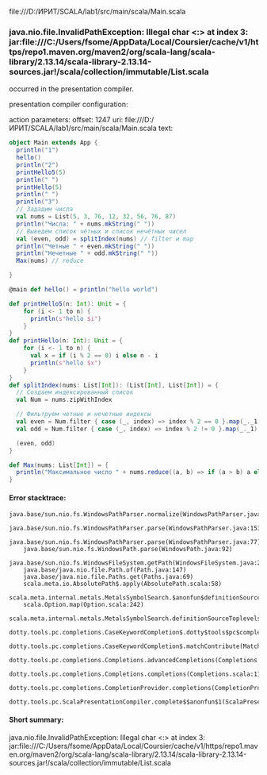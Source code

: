 file:///D:/ИРИТ/SCALA/lab1/src/main/scala/Main.scala
### java.nio.file.InvalidPathException: Illegal char <:> at index 3: jar:file:///C:/Users/fsome/AppData/Local/Coursier/cache/v1/https/repo1.maven.org/maven2/org/scala-lang/scala-library/2.13.14/scala-library-2.13.14-sources.jar!/scala/collection/immutable/List.scala

occurred in the presentation compiler.

presentation compiler configuration:


action parameters:
offset: 1247
uri: file:///D:/ИРИТ/SCALA/lab1/src/main/scala/Main.scala
text:
```scala
object Main extends App {
  println("1")
  hello()
  println("2")
  printHello5(5)
  println(" ")
  printHello(5)
  println(" ")
  println("3")
  // Зададим числа
  val nums = List(5, 3, 76, 12, 32, 56, 76, 87)
  println("Числа: " + nums.mkString(" "))
  // Выведем список чётных и список нечётных чисел
  val (even, odd) = splitIndex(nums) // filter и map
  println("Четные " + even.mkString(" "))
  println("Нечетные " + odd.mkString(" "))
  Max(nums) // reduce

}

@main def hello() = println("hello world")

def printHello5(n: Int): Unit = {
    for (i <- 1 to n) {
      println(s"hello $i")
    }
}   
def printHello(n: Int): Unit = {
    for (i <- 1 to n) {
      val x = if (i % 2 == 0) i else n - i
      println(s"hello $x")
    }
}
def splitIndex(nums: List[Int]): (List[Int], List[Int]) = {
  // Создаем индексированный список
  val Num = nums.zipWithIndex

  // Фильтруем четные и нечетные индексы
  val even = Num.filter { case (_, index) => index % 2 == 0 }.map(_._1)
  val odd = Num.filter { case (_, index) => index % 2 != 0 }.map(_._1)

  (even, odd)
}

def Max(nums: List[Int]) = {
  println("Максимальное число " + nums.reduce((a, b) => if (a > b) a else b) + ". В наборе " + nums.m@@)
}
```



#### Error stacktrace:

```
java.base/sun.nio.fs.WindowsPathParser.normalize(WindowsPathParser.java:182)
	java.base/sun.nio.fs.WindowsPathParser.parse(WindowsPathParser.java:153)
	java.base/sun.nio.fs.WindowsPathParser.parse(WindowsPathParser.java:77)
	java.base/sun.nio.fs.WindowsPath.parse(WindowsPath.java:92)
	java.base/sun.nio.fs.WindowsFileSystem.getPath(WindowsFileSystem.java:232)
	java.base/java.nio.file.Path.of(Path.java:147)
	java.base/java.nio.file.Paths.get(Paths.java:69)
	scala.meta.io.AbsolutePath$.apply(AbsolutePath.scala:58)
	scala.meta.internal.metals.MetalsSymbolSearch.$anonfun$definitionSourceToplevels$2(MetalsSymbolSearch.scala:70)
	scala.Option.map(Option.scala:242)
	scala.meta.internal.metals.MetalsSymbolSearch.definitionSourceToplevels(MetalsSymbolSearch.scala:69)
	dotty.tools.pc.completions.CaseKeywordCompletion$.dotty$tools$pc$completions$CaseKeywordCompletion$$$sortSubclasses(MatchCaseCompletions.scala:325)
	dotty.tools.pc.completions.CaseKeywordCompletion$.matchContribute(MatchCaseCompletions.scala:275)
	dotty.tools.pc.completions.Completions.advancedCompletions(Completions.scala:346)
	dotty.tools.pc.completions.Completions.completions(Completions.scala:118)
	dotty.tools.pc.completions.CompletionProvider.completions(CompletionProvider.scala:90)
	dotty.tools.pc.ScalaPresentationCompiler.complete$$anonfun$1(ScalaPresentationCompiler.scala:146)
```
#### Short summary: 

java.nio.file.InvalidPathException: Illegal char <:> at index 3: jar:file:///C:/Users/fsome/AppData/Local/Coursier/cache/v1/https/repo1.maven.org/maven2/org/scala-lang/scala-library/2.13.14/scala-library-2.13.14-sources.jar!/scala/collection/immutable/List.scala